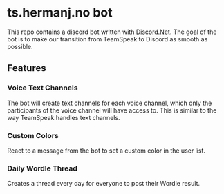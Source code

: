 # ts.hermanj.no bot

This repo contains a discord bot written with [Discord.Net](https://github.com/discord-net/Discord.Net).
The goal of the bot is to make our transition from TeamSpeak to Discord as smooth as possible.

## Features

### Voice Text Channels

The bot will create text channels for each voice channel, which only the participants of the voice channel will have access to.
This is similar to the way TeamSpeak handles text channels.

### Custom Colors

React to a message from the bot to set a custom color in the user list.

### Daily Wordle Thread

Creates a thread every day for everyone to post their Wordle result.
